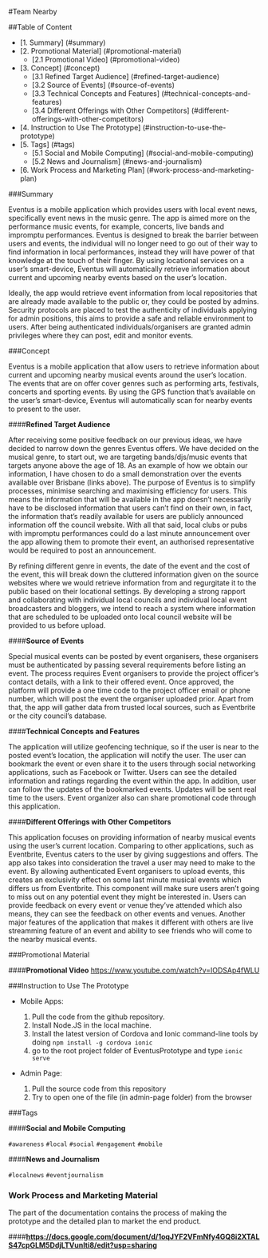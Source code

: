 #Team Nearby

##Table of Content
* [1. Summary] (#summary)
* [2. Promotional Material] (#promotional-material)
   * [2.1 Promotional Video] (#promotional-video)
* [3. Concept] (#concept)
   * [3.1 Refined Target Audience] (#refined-target-audience)
   * [3.2 Source of Events] (#source-of-events)
   * [3.3 Technical Concepts and Features] (#technical-concepts-and-features)
   * [3.4 Different Offerings with Other Competitors] (#different-offerings-with-other-competitors)
* [4. Instruction to Use The Prototype] (#instruction-to-use-the-prototype)
* [5. Tags] (#tags)
   * [5.1 Social and Mobile Computing] (#social-and-mobile-computing)
   * [5.2 News and Journalism] (#news-and-journalism)
* [6. Work Process and Marketing Plan] (#work-process-and-marketing-plan)


###Summary

Eventus is a mobile application which provides users with local event news, specifically event news in the music genre. The app is aimed more on the performance music events, for example, concerts, live bands and impromptu performances. Eventus is designed to break the barrier between users and events, the individual will no longer need to go out of their way to find information in local performances, instead they will have power of that knowledge at the touch of their finger. By using locational services on a user’s smart-device, Eventus will automatically retrieve information about current and upcoming nearby events based on the user’s location.


Ideally, the app would retrieve event information from local repositories that are already made available to the public or, they could be posted by admins. Security protocols are placed to test the authenticity of individuals applying for admin positions, this aims to provide a safe and reliable environment to users. After being authenticated individuals/organisers are granted admin privileges where they can post, edit and monitor events.  


###Concept

Eventus is a mobile application that allow users to retrieve information about current and upcoming nearby musical events around the user’s location. The events that are on offer cover genres such as performing arts, festivals, concerts and sporting events. By using the GPS function that’s available on the user’s smart-device, Eventus will automatically scan for nearby events to present to the user. 

####**Refined Target Audience**

After receiving some positive feedback on our previous ideas, we have decided to narrow down the genres Eventus offers. We have decided on the musical genre, to start out, we are targeting bands/djs/music events that targets anyone above the age of 18. As an example of how we obtain our information, I have chosen to do a small demonstration over the events available over Brisbane (links above). The purpose of Eventus is to simplify processes, minimise searching and maximising efficiency for users. This means the information that will be available in the app doesn’t necessarily have to be disclosed information that users can’t find on their own, in fact, the information that’s readily available for users are publicly announced information off the council website. With all that said, local clubs or pubs with impromptu performances could do a last minute announcement over the app allowing them to promote their event, an authorised representative would be required to post an announcement. 


By refining different genre in events, the date of the event and the cost of the event, this will break down the cluttered information given on the source websites where we would retrieve information from and regurgitate it to the public based on their locational settings. By developing a strong rapport and collaborating with individual local councils and individual local event broadcasters and bloggers, we intend to reach a system where information that are scheduled to be uploaded onto local council website will be provided to us before upload.

####**Source of Events**

Special musical events can be posted by event organisers, these organisers must be authenticated by passing several requirements before listing an event. The process requires Event organisers to provide the project officer’s contact details, with a link to their offered event. Once approved, the platform will provide a one time code to the project officer email or phone number, which will post the event the organiser uploaded prior. Apart from that, the app will gather data from trusted local sources, such as Eventbrite or the city council’s database.

####**Technical Concepts and Features**

The application will utilize geofencing technique, so if the user is near to the posted event’s location, the application will notify the user. The user can bookmark the event or even share it to the users through social networking applications, such as Facebook or Twitter. Users can see the detailed information and ratings regarding the event within the app. In addition, user can follow the updates of the bookmarked events. Updates will be sent real time to the users. Event organizer also can share promotional code through this application.  

####**Different Offerings with Other Competitors**

This application focuses on providing information of nearby musical events using the user’s current location. Comparing to other applications, such as Eventbrite, Eventus caters to the user by giving suggestions and offers. The app also takes into consideration the travel a user may need to make to the event. By allowing authenticated Event organisers to upload events, this creates an exclusivity effect on some last minute musical events which differs us from Eventbrite. This component will make sure users aren’t going to miss out on any potential event they might be interested in. Users can provide feedback on every event or venue they’ve attended which also means, they can see the feedback on other events and venues. Another major features of the application that makes it different with others are live streamming feature of an event and ability to see friends who will come to the nearby musical events.

###Promotional Material

####**Promotional Video**
https://www.youtube.com/watch?v=IODSAp4fWLU


###Instruction to Use The Prototype

* Mobile Apps:
  1. Pull the code from the github repository. 
  2. Install Node.JS in the local machine.
  3. Install the latest version of Cordova and Ionic command-line tools
     by doing `npm install -g cordova ionic`
  4. go to the root project folder of EventusPrototype and type `ionic serve`

* Admin Page:
  1. Pull the source code from this repository 
  2. Try to open one of the file (in admin-page folder) from the browser



###Tags

####**Social and Mobile Computing**

`#awareness`
`#local`
`#social`
`#engagement`
`#mobile`

####**News and Journalism**

`#localnews`
`#eventjournalism`

### Work Process and Marketing Material

The part of the documentation contains the process of making the prototype and the detailed plan to market the end product.

####**https://docs.google.com/document/d/1oqJYF2VFmNfy4GQ8i2XTALS47cpGLM5DdjLTVunIti8/edit?usp=sharing**














